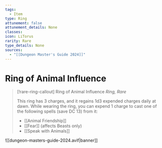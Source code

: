 ```yaml
---
tags:
  - Item
type: Ring
attunement: false
attunement_details: None
classes: 
icon: LiTorus
rarity: Rare
type_details: None
sources:
  - "[[Dungeon Master's Guide 2024]]"
---
```

# Ring of Animal Influence
>[!rare-ring-callout] Ring of Animal Influence
>_Ring, Rare_
>
>This ring has 3 charges, and it regains 1d3 expended charges daily at dawn. While wearing the ring, you can expend 1 charge to cast one of the following spells (save DC 13) from it:
>
>- [[Animal Friendship]]
>- [[Fear]] (affects Beasts only)
>- [[Speak with Animals]]
>


![[dungeon-masters-guide-2024.avif|banner]]